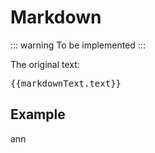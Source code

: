 # Markdown

::: warning
To be implemented
:::

The original text:
<pre>{{markdownText.text}}</pre>

## Example

<div id="markdown-text">ann</div>

<script setup>
//
import { onMounted, onUnmounted, watch, watchEffect } from "vue";
import { AnnotatedText_ } from "@ghentcdh/vue-component-annotated-text";
import { waitUntilElementExists, markdownText } from "@demo";
const id = `markdown-text`;

waitUntilElementExists(id).then((element) => {
  createAnnotations();
});

const textAnnotation = AnnotatedText_.init({
    actions: {
        create: true, 
        edit: true
    },  
    onEvent: ({ mouseEvent, event, data }) => {
        console.log(mouseEvent, event, data);
    },
});

const createAnnotations = ()=>{
    textAnnotation.setText(markdownText.text, false);
    textAnnotation.setAnnotations(markdownText.annotations, false);
    textAnnotation.init(id);
}
</script>

